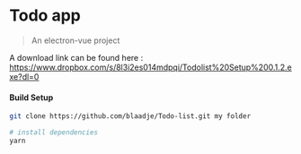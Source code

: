 # Todo app

> An electron-vue project

A download link can be found here : https://www.dropbox.com/s/8l3i2es014mdpqi/Todolist%20Setup%200.1.2.exe?dl=0

#### Build Setup

``` bash
git clone https://github.com/blaadje/Todo-list.git my folder

# install dependencies
yarn

```

